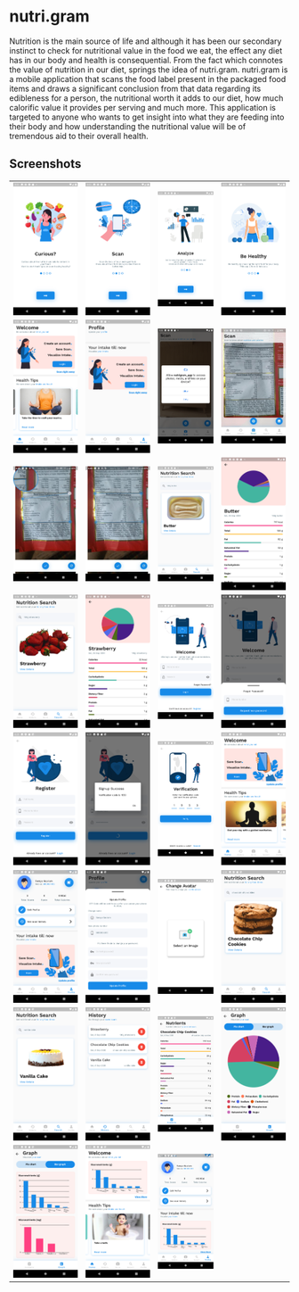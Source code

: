 # nutri.gram

Nutrition is the main source of life and although it has been our secondary instinct to check for nutritional value in the food we eat, the effect any diet has in our body and health is consequential. From the fact which connotes the value of nutrition in our diet, springs the idea of nutri.gram. nutri.gram is a mobile application that scans the food label present in the packaged food items and draws a significant conclusion from that data regarding its edibleness for a person, the nutritional worth it adds to our diet, how much calorific value it provides per serving and much more. This application is targeted to anyone who wants to get insight into what they are feeding into their body and how understanding the nutritional value will be of tremendous aid to their overall health.

## Screenshots

|                                      |                                      |                                    |                                    |
| :----------------------------------: | :----------------------------------: | :--------------------------------: | :--------------------------------: |
|   ![Screen 1](./screenshots/1.png)   |   ![Screen 2](./screenshots/2.png)   |  ![Screen 3](./screenshots/3.png)  |  ![Screen 4](./screenshots/4.png)  |
|   ![Screen 5](./screenshots/5.png)   |   ![Screen 7](./screenshots/7.png)   |  ![Screen 9](./screenshots/9.png)  | ![Screen 10](./screenshots/10.jpg) |
| ![Screen 10a](./screenshots/10a.jpg) | ![Screen 10b](./screenshots/10b.jpg) | ![Screen 12](./screenshots/12.png) | ![Screen 13](./screenshots/13.png) |
|  ![Screen 14](./screenshots/14.png)  |  ![Screen 15](./screenshots/15.png)  | ![Screen 16](./screenshots/16.png) | ![Screen 17](./screenshots/17.png) |
|  ![Screen 18](./screenshots/18.png)  |  ![Screen 19](./screenshots/19.png)  | ![Screen 20](./screenshots/20.png) | ![Screen 21](./screenshots/21.png) |
|  ![Screen 23](./screenshots/23.png)  |  ![Screen 24](./screenshots/24.png)  | ![Screen 25](./screenshots/25.png) | ![Screen 26](./screenshots/26.png) |
|  ![Screen 27](./screenshots/27.png)  |  ![Screen 28](./screenshots/28.png)  | ![Screen 29](./screenshots/29.png) | ![Screen 30](./screenshots/30.png) |
|  ![Screen 31](./screenshots/31.png)  |  ![Screen 32](./screenshots/32.png)  | ![Screen 33](./screenshots/33.png) |
